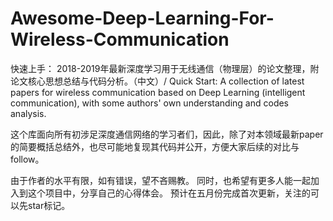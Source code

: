 # Awesome-Deep-Learning-For-Wireless-Communication
快速上手： 2018-2019年最新深度学习用于无线通信（物理层）的论文整理，附论文核心思想总结与代码分析。（中文）/ Quick Start: A collection of  latest papers for wireless communication based on Deep Learning (intelligent communication), with some authors' own understanding and codes analysis. 

这个库面向所有初涉足深度通信网络的学习者们，因此，除了对本领域最新paper的简要概括总结外，也尽可能地复现其代码并公开，方便大家后续的对比与follow。 

由于作者的水平有限，如有错误，望不吝赐教。 同时，也希望有更多人能一起加入到这个项目中，分享自己的心得体会。
预计在五月份完成首次更新，关注的可以先star标记。
